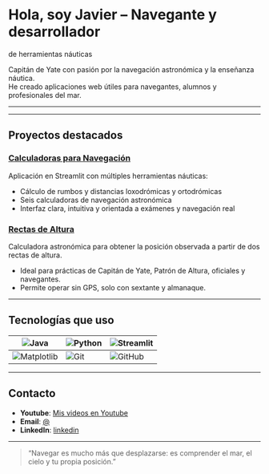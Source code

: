 # Hola, soy Javier – Navegante y desarrollador  
de herramientas náuticas

Capitán de Yate con pasión por la navegación astronómica y la enseñanza náutica.  
He creado aplicaciones web útiles para navegantes, alumnos y profesionales del mar.

---
---

## Proyectos destacados

### [Calculadoras para Navegación](https://github.com/nauticaweb/Calculadoras)  
Aplicación en Streamlit con múltiples herramientas náuticas:  
- Cálculo de rumbos y distancias loxodrómicas y ortodrómicas  
- Seis calculadoras de navegación astronómica  
- Interfaz clara, intuitiva y orientada a exámenes y navegación real

### [Rectas de Altura](https://github.com/nauticaweb/Posicionamiento)  
Calculadora astronómica para obtener la posición observada a partir de dos rectas de altura.  
- Ideal para prácticas de Capitán de Yate, Patrón de Altura, oficiales y navegantes.  
- Permite operar sin GPS, solo con sextante y almanaque.

---

## Tecnologías que uso

| ![Java](https://img.shields.io/badge/Java-007396?style=for-the-badge&logo=java&logoColor=white) | ![Python](https://img.shields.io/badge/Python-3776AB?style=for-the-badge&logo=python&logoColor=white) | ![Streamlit](https://img.shields.io/badge/Streamlit-FF4B4B?style=for-the-badge&logo=streamlit&logoColor=white) |
|-----------------------------------------------------------------------------------------------|-------------------------------------------------------------------------------------------------|-------------------------------------------------------------------------------------------------------|
| ![Matplotlib](https://img.shields.io/badge/Matplotlib-2066A0?style=for-the-badge&logo=matplotlib&logoColor=white) | ![Git](https://img.shields.io/badge/Git-F05032?style=for-the-badge&logo=git&logoColor=white)      | ![GitHub](https://img.shields.io/badge/GitHub-181717?style=for-the-badge&logo=github&logoColor=white)    |

---

## Contacto

- **Youtube**: [Mis videos en Youtube](https://www.youtube.com/@DRUlDA/videos)  
- **Email**: [   @   ](mailto:el_druida@hotmail.com)  
- **LinkedIn**: [linkedin](https://www.linkedin.com/in/javier-hern%C3%A1ndez-26190669/)

---

> “Navegar es mucho más que desplazarse: es comprender el mar, el cielo y tu propia posición.”
